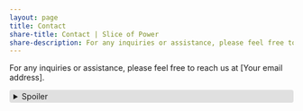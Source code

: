 ```yaml
---
layout: page
title: Contact
share-title: Contact | Slice of Power
share-description: For any inquiries or assistance, please feel free to reach us at our email adresss here.
---
```


For any inquiries or assistance, please feel free to reach us at [Your email address].

<details>
  <summary style="cursor: pointer; user-select: none; padding: 0.2em 0.5em; background-color: #e0e0e0; border-radius: 4px;">Spoiler</summary>
  <div style="margin-top: 0.5em;">
    <!-- Your spoiler content here -->
    This is a spoiler! It will be hidden by default.
  </div>
</details>



